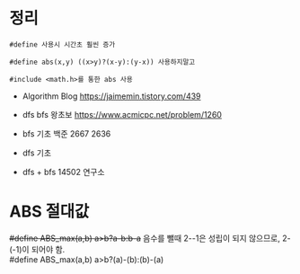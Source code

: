 # 정리
```
#define 사용시 시간초 훨씬 증가

#define abs(x,y) ((x>y)?(x-y):(y-x)) 사용하지말고 

#include <math.h>를 통한 abs 사용
```



- Algorithm Blog
https://jaimemin.tistory.com/439

- dfs bfs 왕초보
https://www.acmicpc.net/problem/1260

- bfs 기초 
백준 2667 2636 


- dfs 기초 

- dfs + bfs
14502 연구소  



# ABS 절대값 

~~#define ABS_max(a,b) a>b?a-b:b-a~~ 음수를 뺄때 2--1은 성립이 되지 않으므로, 2-(-1)이 되어야 함.  
#define ABS_max(a,b) a>b?(a)-(b):(b)-(a)
